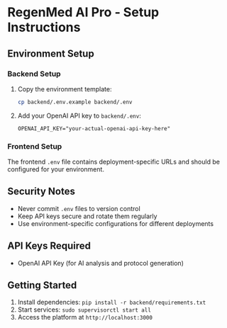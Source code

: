 # RegenMed AI Pro - Setup Instructions

## Environment Setup

### Backend Setup
1. Copy the environment template:
   ```bash
   cp backend/.env.example backend/.env
   ```

2. Add your OpenAI API key to `backend/.env`:
   ```
   OPENAI_API_KEY="your-actual-openai-api-key-here"
   ```

### Frontend Setup
The frontend `.env` file contains deployment-specific URLs and should be configured for your environment.

## Security Notes
- Never commit `.env` files to version control
- Keep API keys secure and rotate them regularly
- Use environment-specific configurations for different deployments

## API Keys Required
- OpenAI API Key (for AI analysis and protocol generation)

## Getting Started
1. Install dependencies: `pip install -r backend/requirements.txt`
2. Start services: `sudo supervisorctl start all`
3. Access the platform at `http://localhost:3000`